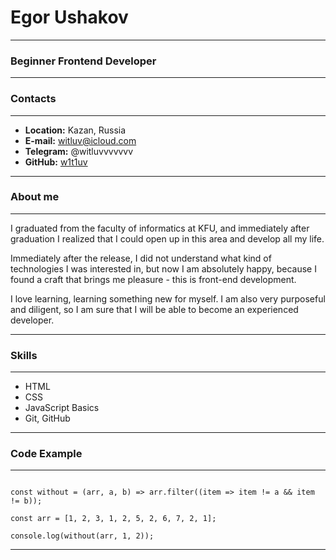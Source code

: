 # Egor Ushakov

***

### Beginner Frontend Developer

***

### Contacts 

***

* **Location:** Kazan, Russia
* **E-mail:** witluv@icloud.com
* **Telegram:** @witluvvvvvvv
* **GitHub:** [w1t1uv](https://github.com/w1t1uv) 

***

### About me 

***

I graduated from the faculty of informatics at KFU, and immediately after graduation I realized that I could open up in this area and develop all my life.

Immediately after the release, I did not understand what kind of technologies I was interested in, but now I am absolutely happy, because I found a craft that brings me pleasure - this is front-end development.

I love learning, learning something new for myself. I am also very purposeful and diligent, so I am sure that I will be able to become an experienced developer.

***

### Skills 

***

* HTML 
* CSS
* JavaScript Basics
* Git, GitHub

***

### Code Example

***

```

const without = (arr, a, b) => arr.filter((item => item != a && item != b));

const arr = [1, 2, 3, 1, 2, 5, 2, 6, 7, 2, 1];

console.log(without(arr, 1, 2));

```

***

